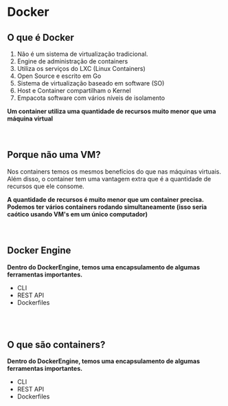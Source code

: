 <h1>Docker</h1>

<section>
    <h2>O que é Docker</h2>
    <article>
        <ol>
            <li>Não é um sistema de virtualização tradicional.</li>
            <li>Engine de administração de containers</li>
            <li>Utiliza os serviços do LXC (Linux Containers)</li>
            <li>Open Source e escrito em Go</li>
            <li>Sistema de virtualização baseado em software (SO)</li>
            <li>Host e Container compartilham o Kernel</li>
            <li>Empacota software com vários níveis de isolamento</li>
        </ol>
        <strong>Um container utiliza uma quantidade de recursos muito menor que uma máquina virtual</strong>
    </article>
</section>
<br /><br />
<section>
    <h2>Porque não uma VM?</h2>
    <article>
        <p>Nos containers temos os mesmos benefícios do que nas máquinas virtuais. Além disso, o container tem uma vantagem extra que é a quantidade de recursos que ele consome.</p>
        <strong>A quantidade de recursos é muito menor que um container precisa. Podemos ter vários containers rodando simultaneamente (isso seria caótico usando VM's em um único computador)</strong>
    </article>
</section>
<br /><br />
<section>
    <h2>Docker Engine</h2>
    <article>
        <strong>Dentro do DockerEngine, temos uma encapsulamento de algumas ferramentas importantes.</strong>
        <ul>
            <li>CLI</li>
            <li>REST API</li>
            <li>Dockerfiles</li>
        </ul>
    </article>
</section>
<br /><br />
<section>
    <h2>O que são containers?</h2>
    <article>
        <strong>Dentro do DockerEngine, temos uma encapsulamento de algumas ferramentas importantes.</strong>
        <ul>
            <li>CLI</li>
            <li>REST API</li>
            <li>Dockerfiles</li>
        </ul>
    </article>
</section>